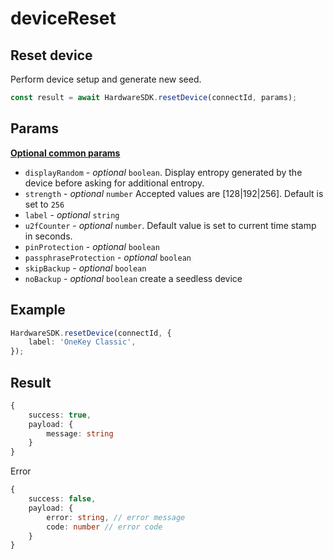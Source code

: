 # deviceReset

## Reset device

Perform device setup and generate new seed.

```typescript
const result = await HardwareSDK.resetDevice(connectId, params);
```

## Params

[**Optional common params**](../common-params.md)

* `displayRandom` - _optional_ `boolean`. Display entropy generated by the device before asking for additional entropy.
* `strength` - _optional_ `number` Accepted values are \[128|192|256]. Default is set to `256`
* `label` - _optional_ `string`
* `u2fCounter` - _optional_ `number`. Default value is set to current time stamp in seconds.
* `pinProtection` - _optional_ `boolean`
* `passphraseProtection` - _optional_ `boolean`
* `skipBackup` - _optional_ `boolean`
* `noBackup` - _optional_ `boolean` create a seedless device

## Example

```typescript
HardwareSDK.resetDevice(connectId, {
    label: 'OneKey Classic',
});
```

## Result

```typescript
{
    success: true,
    payload: {
        message: string
    }
}
```

Error

```typescript
{
    success: false,
    payload: {
        error: string, // error message
        code: number // error code
    }
}
```
